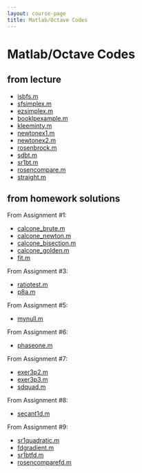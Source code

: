 ```yaml
---
layout: course-page
title: Matlab/Octave Codes
---
```


# Matlab/Octave Codes

## from lecture

  * [isbfs.m](assets/codes/isbfs.m)
  * [sfsimplex.m](assets/codes/sfsimplex.m)
  * [ezsimplex.m](assets/codes/ezsimplex.m)
  * [booklpexample.m](assets/codes/booklpexample.m)
  * [kleeminty.m](assets/codes/kleeminty.m)
  * [newtonex1.m](assets/codes/newtonex1.m)
  * [newtonex2.m](assets/codes/newtonex2.m)
  * [rosenbrock.m](assets/codes/rosenbrock.m)
  * [sdbt.m](assets/codes/sdbt.m)
  * [sr1bt.m](assets/codes/sr1bt.m)
  * [rosencompare.m](assets/codes/rosencompare.m)
  * [straight.m](assets/codes/straight.m)

## from homework solutions

From Assignment #1:

  * [calcone_brute.m](assets/codes/calcone_brute.m)
  * [calcone_newton.m](assets/codes/calcone_newton.m)
  * [calcone_bisection.m](assets/codes/calcone_bisection.m)
  * [calcone_golden.m](assets/codes/calcone_golden.m)
  * [fit.m](assets/codes/fit.m)

From Assignment #3:

  * [ratiotest.m](assets/codes/ratiotest.m)
  * [p8a.m](assets/codes/p8a.m)

From Assignment #5:

  * [mynull.m](assets/codes/mynull.m)

From Assignment #6:

  * [phaseone.m](assets/codes/phaseone.m)

From Assignment #7:

  * [exer3p2.m](assets/codes/exer3p2.m)
  * [exer3p3.m](assets/codes/exer3p3.m)
  * [sdquad.m](assets/codes/sdquad.m)

From Assignment #8:

  * [secant1d.m](assets/codes/secant1d.m)

From Assignment #9:

  * [sr1quadratic.m](assets/codes/sr1quadratic.m)
  * [fdgradient.m](assets/codes/fdgradient.m)
  * [sr1btfd.m](assets/codes/sr1btfd.m)
  * [rosencomparefd.m](assets/codes/rosencomparefd.m)

